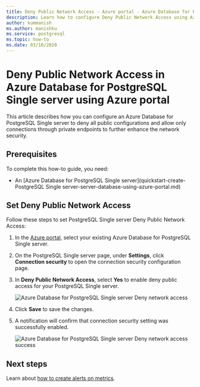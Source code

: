 ```yaml
---
title: Deny Public Network Access - Azure portal - Azure Database for PostgreSQL - Single server
description: Learn how to configure Deny Public Network Access using Azure portal for your Azure Database for PostgreSQL Single server 
author: kummanish
ms.author: manishku
ms.service: postgresql
ms.topic: how-to
ms.date: 03/10/2020
---
```


# Deny Public Network Access in Azure Database for PostgreSQL Single server using Azure portal

This article describes how you can configure an Azure Database for PostgreSQL Single server to deny all public configurations and allow only connections through private endpoints to further enhance the network security.

## Prerequisites

To complete this how-to guide, you need:

* An [Azure Database for PostgreSQL Single server](quickstart-create-PostgreSQL Single server-server-database-using-azure-portal.md)

## Set Deny Public Network Access

Follow these steps to set PostgreSQL Single server Deny Public Network Access:

1. In the [Azure portal](https://portal.azure.com/), select your existing Azure Database for PostgreSQL Single server.

1. On the PostgreSQL Single server page, under **Settings**, click **Connection security** to open the connection security configuration page.

1. In **Deny Public Network Access**, select **Yes** to enable deny public access for your PostgreSQL Single server.

    ![Azure Database for PostgreSQL Single server Deny network access](./media/howto-deny-public-network-access/deny-public-network-access.PNG)

1. Click **Save** to save the changes.

1. A notification will confirm that connection security setting was successfully enabled.

    ![Azure Database for PostgreSQL Single server Deny network access success](./media/howto-deny-public-network-access/deny-public-network-access-success.png)

## Next steps

Learn about [how to create alerts on metrics](howto-alert-on-metric.md).